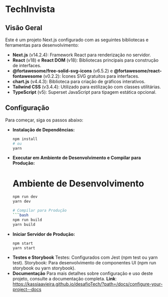 # TechInvista

## Visão Geral

Este é um projeto Next.js configurado com as seguintes bibliotecas e ferramentas para desenvolvimento:

- **Next.js** (v14.2.4): Framework React para renderização no servidor.
- **React** (v18) e **React DOM** (v18): Bibliotecas principais para construção de interfaces.
- **@fortawesome/free-solid-svg-icons** (v6.5.2) e **@fortawesome/react-fontawesome** (v0.2.2): Ícones SVG gratuitos para interfaces.
- **chart.js** (v4.4.3): Biblioteca para criação de gráficos interativos.
- **Tailwind CSS** (v3.4.4): Utilizado para estilização com classes utilitárias.
- **TypeScript** (v5): Superset JavaScript para tipagem estática opcional.

## Configuração

Para começar, siga os passos abaixo:

- **Instalação de Dependências:**
  ```bash
  npm install
  # ou
  yarn
- **Executar em Ambiente de Desenvolvimento e Compilar para Produção:**
    # Ambiente de Desenvolvimento
    ```bash
    npm run dev
    yarn dev

    # Compilar para Produção
    ```bash
    npm run build
    yarn build
- **Iniciar Servidor de Produção:**
    ```bash
    npm start
    yarn start
- **Testes e Storybook**
    Testes: Configurados com Jest (npm test ou yarn test).
    Storybook: Para desenvolvimento de componentes UI (npm run storybook ou yarn storybook).
- **Documentação**
    Para mais detalhes sobre configuração e uso deste projeto, consulte a documentação completa.
    **Link**: https://kassiaavieira.github.io/desafioTech/?path=/docs/configure-your-project--docs